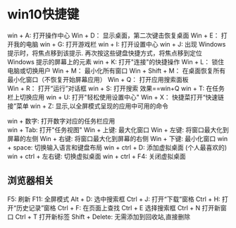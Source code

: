 # win10快捷键
win + A:   打开操作中心
Win + D：  显示桌面，第二次键击恢复桌面
Win + E：  打开我的电脑
win + G:   打开游戏栏
win + I:   打开设置中心
win + J:   出现 Windows 提示时，将焦点移到该提示. 再次按这些键盘快捷方式，将焦点移到定位 Windows 提示的屏幕上的元素
win + K:   打开"连接"的快捷操作
Win + L：  锁住电脑或切换用户
Win + M：  最小化所有窗口
Win + Shift + M：  在桌面恢复所有最小化窗口（不恢复开始屏幕应用）
Win + Q：  打开应用搜索面板	
Win + R：  打开“运行”对话框
win + S:   打开搜索 效果==win+Q
win + T:   在任务栏上切换应用
win + U:   打开"轻松使用设置中心"
Win + X：  快捷菜打开“快速链接”菜单
win + Z:   显示,以全屏模式呈现的应用中可用的命令

win + 数字:  打开数字对应的任务栏应用   
win + Tab:  打开"任务视图" 
Win + 上键:  最大化窗口
Win + 左键:  将窗口最大化到屏幕的左侧
Win + 右键:  将窗口最大化到屏幕的右侧
Win + 下键:  最小化窗口
win + space:   切换输入语言和键盘布局
win + ctrl + D:    添加虚拟桌面 (个人最喜欢的)
win + ctrl + 左右键:   切换虚拟桌面
win + ctrl + F4:   关闭虚拟桌面

## 浏览器相关
F5:    刷新
F11:    全屏模式
Alt + D:    选中搜索框
Ctrl + J:	打开“下载”窗格
Ctrl + H:	打开“历史记录”窗格
Ctrl + F:	在页面上查找
Ctrl + E	选择搜索框
Ctrl + N	打开新窗口
Ctrl + T	打开新标签
Shift + Delete:    无需添加到回收站,直接删除
